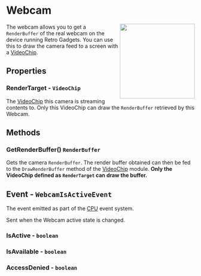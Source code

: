# Webcam

<img src="https://docs.retrogadgets.game/api/modules/Webcam.png" width="200" align="right">

The webcam allows you to get a `RenderBuffer` of the real webcam on the device running Retro Gadgets. You can use this to draw the camera feed to a screen with a [VideoChip](../misc/VideoChip.md).


## Properties

### RenderTarget - `VideoChip`
The [VideoChip](../misc/VideoChip.md) this camera is streaming contents to. Only this VideoChip can draw the `RenderBuffer` retrieved by this Webcam.


## Methods

### GetRenderBuffer() `RenderBuffer`
Gets the camera `RenderBuffer`. The render buffer obtained can then be fed to the `DrawRenderBuffer` method of the [VideoChip](../misc/VideoChip.md) module. **Only the VideoChip defined as `RenderTarget` can draw the buffer.**

## Event - `WebcamIsActiveEvent`
The event emitted as part of the [CPU](../misc/CPU.md) event system.

Sent when the Webcam active state is changed.

### IsActive - `boolean`
### IsAvailable - `boolean`
### AccessDenied - `boolean`